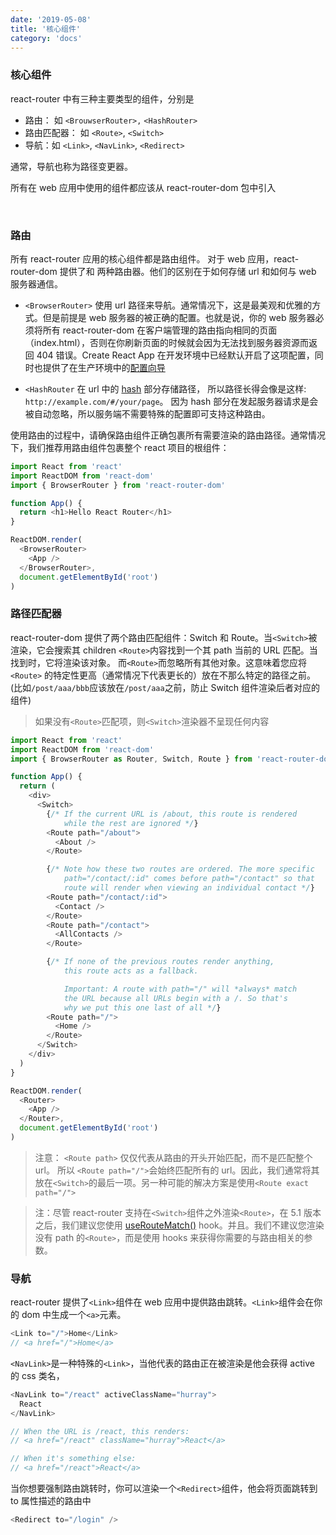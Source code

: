 ```yaml
---
date: '2019-05-08'
title: '核心组件'
category: 'docs'
---
```


### 核心组件

react-router 中有三种主要类型的组件，分别是

- 路由： 如 `<BrouwserRouter>,` `<HashRouter>`
- 路由匹配器： 如 `<Route>`, `<Switch>`
- 导航：如 `<Link>`, `<NavLink>`, `<Redirect>`

通常，导航也称为路径变更器。

所有在 web 应用中使用的组件都应该从 react-router-dom 包中引入

<br/>

### 路由

所有 react-router 应用的核心组件都是路由组件。 对于 web 应用，react-router-dom 提供了<HashRouter>和<BrowserRouter> 两种路由器。他们的区别在于如何存储 url 和如何与 web 服务器通信。

- `<BrowserRouter>` 使用 url 路径来导航。通常情况下，这是最美观和优雅的方式。但是前提是 web 服务器的被正确的配置。也就是说，你的 web 服务器必须将所有 react-router-dom 在客户端管理的路由指向相同的页面（index.html），否则在你刷新页面的时候就会因为无法找到服务器资源而返回 404 错误。Create React App 在开发环境中已经默认开启了这项配置，同时也提供了在生产环境中的[配置向导]('https://create-react-app.dev/docs/deployment#serving-apps-with-client-side-routing)

- `<HashRouter` 在 url 中的 [hash](https://developer.mozilla.org/en-US/docs/Web/API/HTMLHyperlinkElementUtils/hash) 部分存储路径， 所以路径长得会像是这样: `http://example.com/#/your/page`。 因为 hash 部分在发起服务器请求是会被自动忽略，所以服务端不需要特殊的配置即可支持这种路由。

使用路由的过程中，请确保路由组件正确包裹所有需要渲染的路由路径。通常情况下，我们推荐用路由组件包裹整个 react 项目的根组件：

```js
import React from 'react'
import ReactDOM from 'react-dom'
import { BrowserRouter } from 'react-router-dom'

function App() {
  return <h1>Hello React Router</h1>
}

ReactDOM.render(
  <BrowserRouter>
    <App />
  </BrowserRouter>,
  document.getElementById('root')
)
```

### 路径匹配器

react-router-dom 提供了两个路由匹配组件：Switch 和 Route。当`<Switch>`被渲染，它会搜索其 children `<Route>`内容找到一个其 path 当前的 URL 匹配。当找到时，它将渲染该对象。 而`<Route>`而忽略所有其他对象。这意味着您应将`<Route>` 的特定性更高（通常情况下代表更长的）放在不那么特定的路径之前。(比如`/post/aaa/bbb`应该放在`/post/aaa`之前，防止 Switch 组件渲染后者对应的组件)

> 如果没有`<Route>`匹配项，则`<Switch>`渲染器不呈现任何内容

```js
import React from 'react'
import ReactDOM from 'react-dom'
import { BrowserRouter as Router, Switch, Route } from 'react-router-dom'

function App() {
  return (
    <div>
      <Switch>
        {/* If the current URL is /about, this route is rendered
            while the rest are ignored */}
        <Route path="/about">
          <About />
        </Route>

        {/* Note how these two routes are ordered. The more specific
            path="/contact/:id" comes before path="/contact" so that
            route will render when viewing an individual contact */}
        <Route path="/contact/:id">
          <Contact />
        </Route>
        <Route path="/contact">
          <AllContacts />
        </Route>

        {/* If none of the previous routes render anything,
            this route acts as a fallback.

            Important: A route with path="/" will *always* match
            the URL because all URLs begin with a /. So that's
            why we put this one last of all */}
        <Route path="/">
          <Home />
        </Route>
      </Switch>
    </div>
  )
}

ReactDOM.render(
  <Router>
    <App />
  </Router>,
  document.getElementById('root')
)
```

> 注意： `<Route path>` 仅仅代表从路由的开头开始匹配，而不是匹配整个 url。 所以 `<Route path="/">`会始终匹配所有的 url。因此，我们通常将其放在`<Switch>`的最后一项。另一种可能的解决方案是使用`<Route exact path="/">`

> 注：尽管 react-router 支持在`<Switch>`组件之外渲染`<Route>`，在 5.1 版本之后，我们建议您使用 [useRouteMatch()](https://reactrouter.com/react-router/web/guides/primary-components/TODO) hook。并且。我们不建议您渲染没有 path 的`<Route>`，而是使用 hooks 来获得你需要的与路由相关的参数。

### 导航

react-router 提供了`<Link>`组件在 web 应用中提供路由跳转。`<Link>`组件会在你的 dom 中生成一个`<a>`元素。

```js
<Link to="/">Home</Link>
// <a href="/">Home</a>
```

`<NavLink>`是一种特殊的`<Link>`，当他代表的路由正在被渲染是他会获得 active 的 css 类名，

```js
<NavLink to="/react" activeClassName="hurray">
  React
</NavLink>

// When the URL is /react, this renders:
// <a href="/react" className="hurray">React</a>

// When it's something else:
// <a href="/react">React</a>
```

当你想要强制路由跳转时，你可以渲染一个`<Redirect>`组件，他会将页面跳转到 to 属性描述的路由中

```js
<Redirect to="/login" />
```
